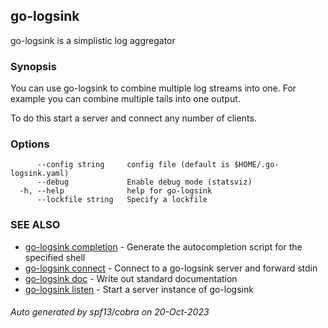 ## go-logsink

go-logsink is a simplistic log aggregator

### Synopsis

You can use go-logsink to combine multiple log streams
into one. For example you can combine multiple tails into one
output.

To do this start a server and connect any number of clients.

### Options

```
      --config string     config file (default is $HOME/.go-logsink.yaml)
      --debug             Enable debug mode (statsviz)
  -h, --help              help for go-logsink
      --lockfile string   Specify a lockfile
```

### SEE ALSO

* [go-logsink completion](go-logsink_completion.md)	 - Generate the autocompletion script for the specified shell
* [go-logsink connect](go-logsink_connect.md)	 - Connect to a go-logsink server and forward stdin
* [go-logsink doc](go-logsink_doc.md)	 - Write out standard documentation
* [go-logsink listen](go-logsink_listen.md)	 - Start a server instance of go-logsink

###### Auto generated by spf13/cobra on 20-Oct-2023
